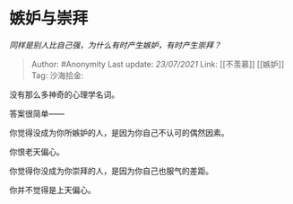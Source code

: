 # 嫉妒与崇拜
*同样是别人比自己强，为什么有时产生嫉妒，有时产生崇拜？*

> Author: #Anonymity
> Last update: *23/07/2021*
> Link: [[不羡慕]] [[嫉妒]]
> Tag:
> 沙海拾金:

没有那么多神奇的心理学名词。

答案很简单——

你觉得没成为你所嫉妒的人，是因为你自己不认可的偶然因素。

你恨老天偏心。

你觉得你没成为你崇拜的人，是因为你自己也服气的差距。

你并不觉得是上天偏心。

